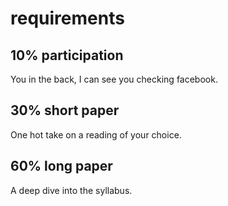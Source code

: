 # requirements

## 10% participation

You in the back, I can see you checking facebook.

## 30% short paper

One hot take on a reading of your choice.

## 60% long paper

A deep dive into the syllabus.
